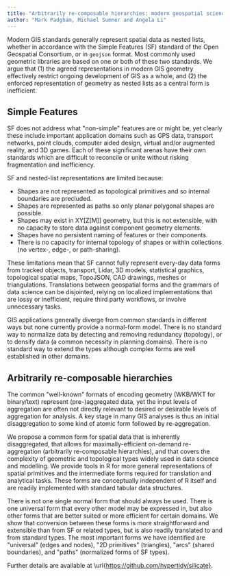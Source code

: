 ```yaml
---
title: "Arbitrarily re-composable hierarchies: modern geospatial science needs normal-form data structures"
author: "Mark Padgham, Michael Sumner and Angela Li"
---
```


Modern GIS standards generally represent spatial data as nested lists, whether
in accordance with the Simple Features (SF) standard of the Open Geospatial
Consortium, or in `geojson` format. Most commonly used geometric libraries are
based on one or both of these two standards. We argue that (1) the agreed
representations in modern GIS geometry effectively restrict ongoing development
of GIS as a whole, and (2) the enforced representation of geometry as nested
lists as a central form is inefficient.

## Simple Features

SF does not address what "non-simple" features are or might be, yet clearly these
include important application domains such as GPS data, transport networks,
point clouds, computer aided design, virtual and/or augmented reality, and 3D
games. Each of these significant arenas have their own standards which are
difficult to reconcile or unite without risking fragmentation and inefficiency.

SF and nested-list representations are limited because:

* Shapes are not represented as topological primitives and so internal boundaries are precluded.
* Shapes are represented as paths so only planar polygonal shapes are possible.
* Shapes may exist in XY[Z[M]] geometry, but this is not extensible, with no capacity to store data against component geometry elements. 
* Shapes have no persistent naming of features or their components.
* There is no capacity for internal topology of shapes or within collections (no vertex-, edge-, or path-sharing).

These limitations mean that SF cannot fully represent every-day data forms
from tracked objects, transport, Lidar, 3D models, statistical graphics,
topological spatial maps, TopoJSON, CAD drawings, meshes or triangulations.
Translations between geospatial forms and the grammars of data science can be
disjointed, relying on localized implementations that are lossy or inefficient,
require third party workflows, or involve unnecessary tasks.

GIS applications generally diverge from common standards in different ways but
none currently provide a normal-form model. There is no standard way to
normalize data by detecting and removing redundancy (topology), or to densify
data (a common necessity in planning domains). There is no standard way to
extend the types although complex forms are well established in other domains.

## Arbitrarily re-composable hierarchies

The common "well-known" formats of encoding geometry (WKB/WKT for binary/text)
represent (pre-)aggregated data, yet the input levels of aggregation are often
not directly relevant to desired or desirable levels of aggregation for
analysis. A key stage in many GIS analyses is thus an initial disaggregation to
some kind of atomic form followed by re-aggregation.

We propose a common form for spatial data that is inherently disaggregated, that
allows for maximally-efficient on-demand re-aggregation (arbitrarily
re-composable hierarchies), and that covers the complexity of geometric and
topological types widely used in data science and modelling. We provide tools in
R for more general representations of spatial primitives and the intermediate
forms required for translation and analytical tasks. These forms are
conceptually independent of R itself and are readily implemented with standard
tabular data structures.

There is not one single normal form that should always be used. There is one
universal form that every other model may be expressed in, but also other forms
that are better suited or more efficient for certain domains. We show that
conversion between these forms is more straightforward and extensible than from
SF or related types, but is also readily translated to and from standard types.
The most important forms we have identified are "universal" (edges and nodes), "2D
primitives" (triangles), "arcs" (shared boundaries), and "paths" (normalized
forms of SF types).

Further details are available at \url{https://github.com/hypertidy/silicate}. 
